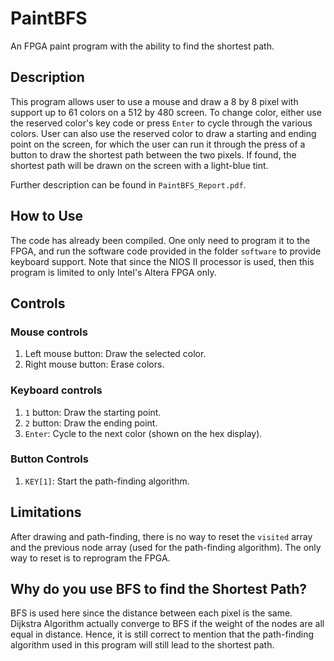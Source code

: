 # PaintBFS

An FPGA paint program with the ability to find the shortest path.

## Description
This program allows user to use a mouse and draw a 8 by 8 pixel with support up to 61 colors on a 512 by 480 screen. To change color, either use the reserved color's key code or press `Enter` to cycle through the various colors. User can also use the reserved color to draw a starting and ending point on the screen, for which the user can run it through the press of a button to draw the shortest path between the two pixels. If found, the shortest path will be drawn on the screen with a light-blue tint.

Further description can be found in `PaintBFS_Report.pdf`.

## How to Use
The code has already been compiled. One only need to program it to the FPGA, and run the software code provided in the folder `software` to provide keyboard support. Note that since the NIOS II processor is used, then this program is limited to only Intel's Altera FPGA only.

## Controls
### Mouse controls
1. Left mouse button: Draw the selected color.
2. Right mouse button: Erase colors.
### Keyboard controls
1. `1` button: Draw the starting point.
2. `2` button: Draw the ending point.
3. `Enter`: Cycle to the next color (shown on the hex display).
### Button Controls
1. `KEY[1]`: Start the path-finding algorithm.

## Limitations
After drawing and path-finding, there is no way to reset the `visited` array and the previous node array (used for the path-finding algorithm). The only way to reset is to reprogram the FPGA.

## Why do you use BFS to find the Shortest Path?
BFS is used here since the distance between each pixel is the same. Dijkstra Algorithm actually converge to BFS if the weight of the nodes are all equal in distance. Hence, it is still correct to mention that the path-finding algorithm used in this program will still lead to the shortest path.
